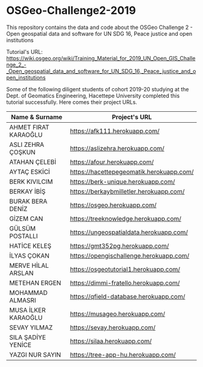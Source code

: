 # OSGeo-Challenge2-2019
This repository contains the data and code about the OSGeo Challenge 2 - Open geospatial data and software for UN SDG 16, Peace justice and open institutions

Tutorial's URL: https://wiki.osgeo.org/wiki/Training_Material_for_2019_UN_Open_GIS_Challenge_2_-_Open_geospatial_data_and_software_for_UN_SDG_16,_Peace_justice_and_open_institutions

Some of the following diligent students of cohort 2019-20 studying at the Dept. of Geomatics Engineering, Hacettepe University completed this tutorial successfully. Here comes their project URLs. 

| Name & Surname        | Project's URL                            |
|-----------------------|------------------------------------------|
|  AHMET FIRAT KARAOĞLU | https://afk111.herokuapp.com/            |
|  ASLI ZEHRA ÇOŞKUN    | https://aslizehra.herokuapp.com/         |
|  ATAHAN ÇELEBİ        | https://afour.herokuapp.com/             |
|  AYTAÇ ESKİCİ         | https://hacettepegeomatik.herokuapp.com/ |
|  BERK KIVILCIM        | https://berk-unique.herokuapp.com/       |
|  BERKAY İBİŞ          | https://berkaybmilletler.herokuapp.com/  |
|  BURAK BERA DENİZ     | https://osgeo.herokuapp.com/             |
|  GİZEM CAN            | https://treeknowledge.herokuapp.com/     |
|  GÜLSÜM POSTALLI      | https://ungeospatialdata.herokuapp.com/  |
|  HATİCE KELEŞ         | https://gmt352pg.herokuapp.com/          |
|  İLYAS ÇOKAN          | https://opengischallenge.herokuapp.com/  |
|  MERVE HİLAL ARSLAN   | https://osgeotutorial1.herokuapp.com/    |
|  METEHAN ERGEN        | https://dimmi-fratello.herokuapp.com/    |
|  MOHAMMAD ALMASRI     | https://qfield-database.herokuapp.com/   |
|  MUSA İLKER KARAOĞLU  | https://musageo.herokuapp.com/           |
|  SEVAY YILMAZ         | https://sevay.herokuapp.com/             |
|  SILA ŞADİYE YENİCE   | https://silaa.herokuapp.com/             |
|  YAZGI NUR SAYIN      | https://tree-app-hu.herokuapp.com/       |
